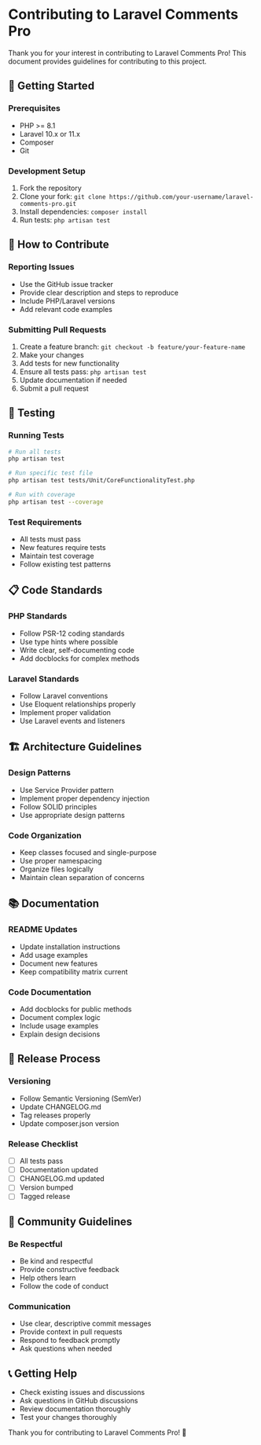# Contributing to Laravel Comments Pro

Thank you for your interest in contributing to Laravel Comments Pro! This document provides guidelines for contributing to this project.

## 🚀 Getting Started

### Prerequisites
- PHP >= 8.1
- Laravel 10.x or 11.x
- Composer
- Git

### Development Setup
1. Fork the repository
2. Clone your fork: `git clone https://github.com/your-username/laravel-comments-pro.git`
3. Install dependencies: `composer install`
4. Run tests: `php artisan test`

## 📝 How to Contribute

### Reporting Issues
- Use the GitHub issue tracker
- Provide clear description and steps to reproduce
- Include PHP/Laravel versions
- Add relevant code examples

### Submitting Pull Requests
1. Create a feature branch: `git checkout -b feature/your-feature-name`
2. Make your changes
3. Add tests for new functionality
4. Ensure all tests pass: `php artisan test`
5. Update documentation if needed
6. Submit a pull request

## 🧪 Testing

### Running Tests
```bash
# Run all tests
php artisan test

# Run specific test file
php artisan test tests/Unit/CoreFunctionalityTest.php

# Run with coverage
php artisan test --coverage
```

### Test Requirements
- All tests must pass
- New features require tests
- Maintain test coverage
- Follow existing test patterns

## 📋 Code Standards

### PHP Standards
- Follow PSR-12 coding standards
- Use type hints where possible
- Write clear, self-documenting code
- Add docblocks for complex methods

### Laravel Standards
- Follow Laravel conventions
- Use Eloquent relationships properly
- Implement proper validation
- Use Laravel events and listeners

## 🏗️ Architecture Guidelines

### Design Patterns
- Use Service Provider pattern
- Implement proper dependency injection
- Follow SOLID principles
- Use appropriate design patterns

### Code Organization
- Keep classes focused and single-purpose
- Use proper namespacing
- Organize files logically
- Maintain clean separation of concerns

## 📚 Documentation

### README Updates
- Update installation instructions
- Add usage examples
- Document new features
- Keep compatibility matrix current

### Code Documentation
- Add docblocks for public methods
- Document complex logic
- Include usage examples
- Explain design decisions

## 🔄 Release Process

### Versioning
- Follow Semantic Versioning (SemVer)
- Update CHANGELOG.md
- Tag releases properly
- Update composer.json version

### Release Checklist
- [ ] All tests pass
- [ ] Documentation updated
- [ ] CHANGELOG.md updated
- [ ] Version bumped
- [ ] Tagged release

## 🤝 Community Guidelines

### Be Respectful
- Be kind and respectful
- Provide constructive feedback
- Help others learn
- Follow the code of conduct

### Communication
- Use clear, descriptive commit messages
- Provide context in pull requests
- Respond to feedback promptly
- Ask questions when needed

## 📞 Getting Help

- Check existing issues and discussions
- Ask questions in GitHub discussions
- Review documentation thoroughly
- Test your changes thoroughly

Thank you for contributing to Laravel Comments Pro! 🎉
